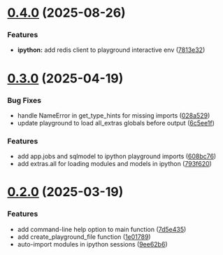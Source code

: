 # [0.4.0](https://github.com/iloveitaly/ipython-playground/compare/v0.3.0...v0.4.0) (2025-08-26)


### Features

* **ipython:** add redis client to playground interactive env ([7813e32](https://github.com/iloveitaly/ipython-playground/commit/7813e3210b03a89407499d79486ce6fcaee19a62))



# [0.3.0](https://github.com/iloveitaly/ipython-playground/compare/v0.2.0...v0.3.0) (2025-04-19)


### Bug Fixes

* handle NameError in get_type_hints for missing imports ([028a529](https://github.com/iloveitaly/ipython-playground/commit/028a529cdcb16825bbcbdbc7cd5b386d4b35a169))
* update playground to load all_extras globals before output ([6c5ee1f](https://github.com/iloveitaly/ipython-playground/commit/6c5ee1f8b5cfc27de1700bf6d8bafe488e9c256f))


### Features

* add app.jobs and sqlmodel to ipython playground imports ([608bc76](https://github.com/iloveitaly/ipython-playground/commit/608bc76220b844e28604a6b1c1755c00d883b8e0))
* add extras.all for loading modules and models in ipython ([793f620](https://github.com/iloveitaly/ipython-playground/commit/793f620396e234ddfa25ba4aa5268238d31b5f2f))



# [0.2.0](https://github.com/iloveitaly/ipython-playground/compare/9ee62b645e51b1d6aa25649db8b69fbeabaa6ab7...v0.2.0) (2025-03-19)


### Features

* add command-line help option to main function ([7d5e435](https://github.com/iloveitaly/ipython-playground/commit/7d5e435cc911a741451b89ce113346ef092f0609))
* add create_playground_file function ([1e01789](https://github.com/iloveitaly/ipython-playground/commit/1e017895582310d1cbb8d77a42721faa47286636))
* auto-import modules in ipython sessions ([9ee62b6](https://github.com/iloveitaly/ipython-playground/commit/9ee62b645e51b1d6aa25649db8b69fbeabaa6ab7))



